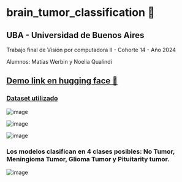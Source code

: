 # brain_tumor_classification 🧠
## UBA - Universidad de Buenos Aires
Trabajo final de Visión por computadora II - Cohorte 14 - Año 2024

Alumnos: Matías Werbin y Noelia Qualindi

## [Demo link en hugging face 🧠](https://huggingface.co/spaces/noequalindi/brain_tumor_classification)
### [Dataset utilizado](https://www.kaggle.com/datasets/sartajbhuvaji/brain-tumor-classification-mri)
![image](https://github.com/user-attachments/assets/500aa75a-fe15-4b5a-880e-9393d0318803)

![image](https://github.com/user-attachments/assets/865f32fb-9913-4875-b2f7-6600379b61fb)

![image](https://github.com/user-attachments/assets/3e494b26-aad2-4adc-bd39-e85079b399a1)

### Los modelos clasifican en 4 clases posibles: No Tumor, Meningioma Tumor, Glioma Tumor y Pituitarity tumor.

![image](https://github.com/user-attachments/assets/cebb212b-d67a-4e3e-803d-e33b41f142e3)
